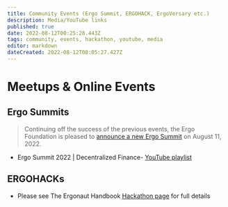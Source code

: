 ```yaml
---
title: Community Events (Ergo Summit, ERGOHACK, ErgoVersary etc.)
description: Media/YouTube links 
published: true
date: 2022-08-12T00:25:28.443Z
tags: community, events, hackathon, youtube, media
editor: markdown
dateCreated: 2022-08-12T00:05:27.427Z
---
```


# Meetups & Online Events

## Ergo Summits 
>Continuing off the success of the previous events, the Ergo Foundation is pleased to [announce a new Ergo Summit](https://ergoplatform.org/en/blog/Ergo-Summit/) on August 11, 2022. 

- Ergo Summit 2022 | Decentralized Finance- [YouTube playlist](https://www.youtube.com/playlist?list=PL8-KVrs6vXLSfo4V2V64BFvqIKR65xUEl)
## ERGOHACKs 
- Please see The Ergonaut Handbook [Hackathon page](/en/Ergo/Hackathon) for full details